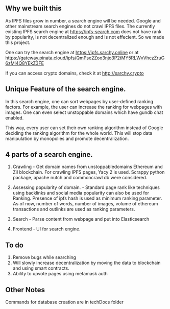 
## Why we built this

As IPFS files grow in number, a search engine will be needed. Google and other mainstream search engines do not crawl IPFS files. The currently existing IPFS search engine at https://ipfs-search.com does not have rank by popularity, is not decentralized enough and is not effecient. So we made this project. 

One can try the search engine at https://ipfs.sarchy.online or at https://gateway.pinata.cloud/ipfs/QmPse2Zoo3njo3P2tMY5RLWvVhczZruG6zMi4Q8YEkZ3FE

If you can access crypto domains, check it at http://sarchy.crypto

## Unique Feature of the search engine.

In this search engine, one can sort webpages by user-defined ranking factors.
For example, the user can increase the ranking for webpages with images.
One can even select unstoppable domains which have gundb chat enabled. 

This way, every user can set their own ranking algorithm instead of Google deciding the ranking algorithm for the whole world. This will stop data manipulation by monopolies and promote decentralization.

## 4 parts of a search engine.

 1. Crawling - Get domain names from unstoppabledomains Ethereum and Zil blockchain. For crawling IPFS pages, Yacy 2 is used. Scrappy python package, apache nutch and commoncrawl db were considered.

 2. Assessing popularity of domain. - Standard page rank like techniques using backlinks and social media popularity can also be used for Ranking. 
Presence of ipfs hash is used as minimum ranking parameter. 
As of now, number of words, number of images, volume of ethereum transactions and outlinks are used as ranking parameters.

 3. Search - Parse content from webpage and put into Elasticsearch

 4. Frontend - UI for search engine. 

## To do

1. Remove bugs while searching
2. Will slowly increase decentralization by moving the data to blockchain and using smart contracts.
3. Ability to upvote pages using metamask auth


## Other Notes

Commands for database creation are in techDocs folder
